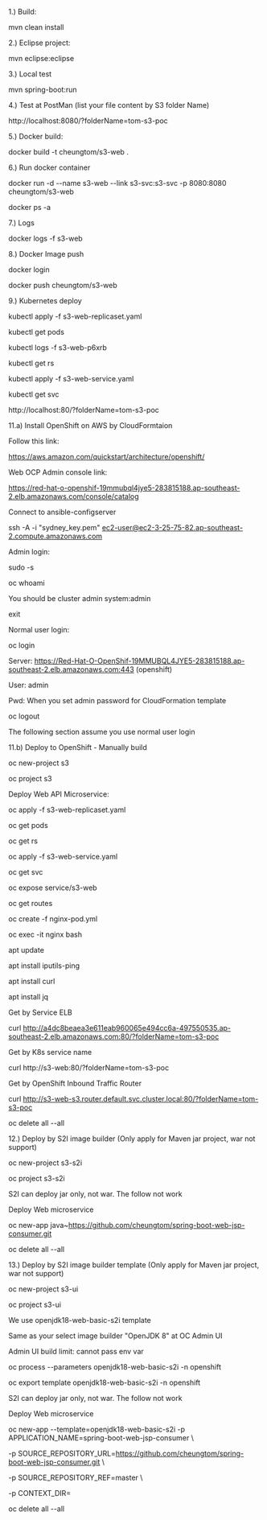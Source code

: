 1.) Build:

mvn clean install

2.) Eclipse project:

mvn eclipse:eclipse

3.) Local test

mvn spring-boot:run

4.) Test at PostMan (list your file content by S3 folder Name)

http://localhost:8080/?folderName=tom-s3-poc

5.) Docker build:

docker build -t cheungtom/s3-web .

6.) Run docker container

docker run -d --name s3-web --link s3-svc:s3-svc -p 8080:8080 cheungtom/s3-web

docker ps -a

7.) Logs

docker logs -f s3-web

8.) Docker Image push

docker login

docker push cheungtom/s3-web

9.) Kubernetes deploy

kubectl apply -f s3-web-replicaset.yaml

kubectl get pods

kubectl logs -f s3-web-p6xrb

kubectl get rs

kubectl apply -f s3-web-service.yaml

kubectl get svc

http://localhost:80/?folderName=tom-s3-poc

11.a) Install OpenShift on AWS by CloudFormtaion

Follow this link:

https://aws.amazon.com/quickstart/architecture/openshift/

Web OCP Admin console link:

https://red-hat-o-openshif-19mmubql4jye5-283815188.ap-southeast-2.elb.amazonaws.com/console/catalog

Connect to ansible-configserver

ssh -A -i "sydney_key.pem" ec2-user@ec2-3-25-75-82.ap-southeast-2.compute.amazonaws.com

Admin login:

sudo -s

oc whoami


You should be cluster admin system:admin

exit

Normal user login:

oc login

Server: https://Red-Hat-O-OpenShif-19MMUBQL4JYE5-283815188.ap-southeast-2.elb.amazonaws.com:443 (openshift)

User: admin

Pwd: When you set admin password for CloudFormation template
 
oc logout

The following section assume you use normal user login

11.b) Deploy to OpenShift - Manually build

oc new-project s3

oc project s3

Deploy Web API Microservice:

oc apply -f s3-web-replicaset.yaml

oc get pods

oc get rs

oc apply -f s3-web-service.yaml

oc get svc

oc expose service/s3-web

oc get routes

oc create -f nginx-pod.yml

oc exec -it nginx bash

apt update

apt install iputils-ping

apt install curl

apt install jq

Get by Service ELB

curl http://a4dc8beaea3e611eab960065e494cc6a-497550535.ap-southeast-2.elb.amazonaws.com:80/?folderName=tom-s3-poc

Get by K8s service name

curl http://s3-web:80/?folderName=tom-s3-poc

Get by OpenShift Inbound Traffic Router

curl http://s3-web-s3.router.default.svc.cluster.local:80/?folderName=tom-s3-poc

oc delete all --all

12.) Deploy by S2I image builder (Only apply for Maven jar project, war not support)

oc new-project s3-s2i

oc project s3-s2i

S2I can deploy jar only, not war. The follow not work

Deploy Web microservice

oc new-app java~https://github.com/cheungtom/spring-boot-web-jsp-consumer.git

oc delete all --all

13.) Deploy by S2I image builder template (Only apply for Maven jar project, war not support)

oc new-project s3-ui

oc project s3-ui

We use openjdk18-web-basic-s2i template

Same as your select image builder "OpenJDK 8" at OC Admin UI

Admin UI build limit: cannot pass env var

oc process --parameters openjdk18-web-basic-s2i -n openshift

oc export template openjdk18-web-basic-s2i -n openshift

S2I can deploy jar only, not war. The follow not work

Deploy Web microservice

oc new-app --template=openjdk18-web-basic-s2i -p APPLICATION_NAME=spring-boot-web-jsp-consumer \

-p SOURCE_REPOSITORY_URL=https://github.com/cheungtom/spring-boot-web-jsp-consumer.git \

-p SOURCE_REPOSITORY_REF=master \

-p CONTEXT_DIR=

oc delete all --all
